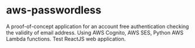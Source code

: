 # aws-passwordless
A proof-of-concept application for an account free authentication checking the validity of email address. Using AWS Cognito,  AWS SES, Python AWS Lambda functions. Test ReactJS web application.
